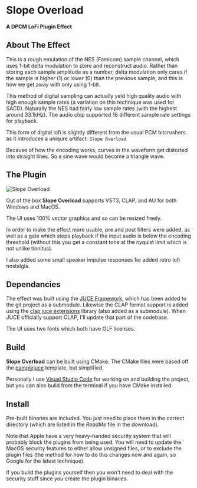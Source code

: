 # Slope Overload
__A DPCM LoFi Plugin Effect__

## About The Effect

This is a rough emulation of the NES (Famicom) sample channel, which uses 1-bit delta modulation to store and reconstruct audio. Rather than storing each sample amplitude as a number, delta modulation only cares if the sample is higher (1) or lower (0) than the previous sample, and this is how we get away with only using 1-bit.

This method of digital sampling can actually yeld high quality audio with high enough sample rates (a variation on this technique was used for SACD). Naturally the NES had fairly low sample rates (with the highest around 33.1kHz). The audio chip supported 16 different sample rate settings for playback.

This form of digital lofi is slightly different from the usual PCM bitcrushers as it introduces a uniqure artifact:
```Slope Overload```

Because of how the encoding works, curves in the waveform get distorted into straight lines. So a sine wave would become a triangle wave.

## The Plugin

![Slope Overload](examples/Screenshot.png)

Out of the box __Slope Overload__ supports VST3, CLAP, and AU for both Windows and MacOS.

The UI uses 100% vector graphics and so can be resized freely.

In order to make the effect more usable, pre and post filters were added, as well as a gate which stops playback if the input audio is below the encoding threshold (without this you get a constant tone at the nyquist limit which is not unlike tinnitus).

I also added some small speaker impulse responses for added retro lofi nostalgia.

## Dependancies

The effect was built using the [JUCE Framework](https://github.com/juce-framework/JUCE), which has been added to the git project as a submodule.
Likewise the CLAP format support is added using the [clap juce extensions](https://github.com/free-audio/clap-juce-extensions) library (also added as a submodule).
When JUCE officially support CLAP, I'll update that part of the codebase.

The UI uses two fonts which both have OLF licenses.

## Build

__Slope Overload__ can be built using CMake.
The CMake files were based off the [pamplejuce](https://github.com/sudara/pamplejuce) template, but simplified.

Personally I use [Visual Studio Code](https://code.visualstudio.com/) for working on and building the project, but you can also build from the terminal if you have CMake installed.

## Install

Pre-built binaries are included. You just need to place them in the correct directory (which are listed in the _ReadMe_ file in the download).

Note that Apple have a very heavy-handed security system that will probably block the plugins from being used. You will need to update the MacOS security features to either allow unsigned files, or to exclude the plugin files (the method for how to do this changes now and again, so Google for the latest technique).

If you build the plugins yourself then you won't need to deal with the security stuff since you create the plugin binaries.